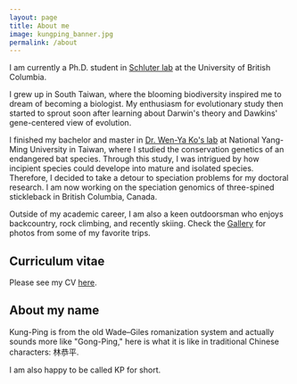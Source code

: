 ```yaml
---
layout: page
title: About me
image: kungping_banner.jpg
permalink: /about
---
```


I am currently a Ph.D. student in [Schluter lab](https://www.zoology.ubc.ca/~schluter/) at the University of British Columbia.

I grew up in South Taiwan, where the blooming biodiversity inspired me to dream of becoming a biologist. My enthusiasm for evolutionary study then started to sprout soon after learning about Darwin's theory and Dawkins' gene-centered view of evolution. 

I finished my bachelor and master in [Dr. Wen-Ya Ko's lab](https://dls.nycu.edu.tw/faculty/faculty-member/wenko.html) at National Yang-Ming University in Taiwan, where I studied the conservation genetics of an endangered bat species. Through this study, I was intrigued by how incipient species could develope into mature and isolated species. Therefore, I decided to take a detour to speciation problems for my doctoral research. I am now working on the speciation genomics of three-spined stickleback in British Columbia, Canada.

Outside of my academic career, I am also a keen outdoorsman who enjoys backcountry, rock climbing, and recently skiing. Check the [Gallery](https://kpsimonlin.github.io/gallery.html) for photos from some of my favorite trips.

## Curriculum vitae
Please see my CV [here](https://github.com/kpsimonlin/CV/blob/main/Lin_curriculum_vitae_202202.pdf).

## About my name

Kung-Ping is from the old Wade–Giles romanization system and actually sounds more like "Gong-Ping," here is what it is like in traditional Chinese characters: 林恭平.

I am also happy to be called KP for short.
